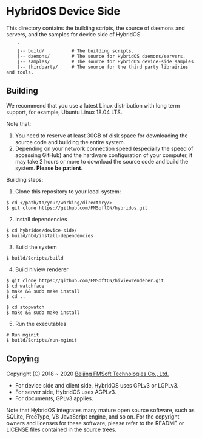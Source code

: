# HybridOS Device Side

This directory contains the building scripts, the source of daemons and
servers, and the samples for device side of HybridOS.

```
    `
    |-- build/          # The building scripts.
    |-- daemons/        # The source for HybridOS daemons/servers.
    |-- samples/        # The source for HybridOS device-side samples.
    |-- thirdparty/     # The source for the third party librairies and tools.
```

## Building

We recommend that you use a latest Linux distribution with long term support,
for example, Ubuntu Linux 18.04 LTS.

Note that:

1. You need to reserve at least 30GB of disk space for downloading
   the source code and building the entire system.
1. Depending on your network connection speed (especially the speed of
   accessing GitHub) and the hardware configuration of your computer,
   it may take 2 hours or more to download the source code and build
   the system. **Please be patient.**

Building steps:

1) Clone this repository to your local system:

```
$ cd </path/to/your/working/directory/>
$ git clone https://github.com/FMSoftCN/hybridos.git
```

2) Install dependencies

```
$ cd hybridos/device-side/
$ build/hbd/install-dependencies
```

3) Build the system

```
$ build/Scripts/build
```

4) Build hiview renderer

```
$ git clone https://github.com/FMSoftCN/hiviewrenderer.git
$ cd watchface
$ make && sudo make install
$ cd ..

$ cd stopwatch
$ make && sudo make install
```


5) Run the executables

```
# Run mginit
$ build/Scripts/run-mginit

```

## Copying

Copyright (C) 2018 \~ 2020 [Beijing FMSoft Technologies Co., Ltd.]

* For device side and client side, HybridOS uses GPLv3 or LGPLv3.
* For server side, HybridOS uses AGPLv3.
* For documents, GPLv3 applies.

Note that HybridOS integrates many mature open source software, such as SQLite,
FreeType, V8 JavaScript engine, and so on. For the copyright owners and licenses
for these software, please refer to the README or LICENSE files contained in
the source trees.

[Beijing FMSoft Technologies Co., Ltd.]: https://www.fmsoft.cn
[FMSoft Technologies]: https://www.fmsoft.cn
[HybridOS Official Site]: https://hybridos.fmsoft.cn

[HybridOS Architecture]: https://github.com/FMSoftCN/hybridos/wiki/HybridOS-Architecture
[HybridOS App Framework]: https://github.com/FMSoftCN/hybridos/wiki/HybridOS-App-Framework
[HybridOS View Markup Language]: https://github.com/FMSoftCN/hybridos/wiki/HybridOS-View-Markup-Language
[HybridOS Foundation Class Library]: https://github.com/FMSoftCN/hybridos/wiki/HybridOS-Foundation-Class-Library
[HybridOS Security Design]: https://github.com/FMSoftCN/hybridos/wiki/HybridOS-Security-Design
[HybridOS Device Simulation Environment]: https://github.com/FMSoftCN/hybridos/wiki/HybridOS-Device-Simulation-Environment
[HybridOS Code and Development Convention]: https://github.com/FMSoftCN/hybridos/wiki/HybridOS-Code-and-Development-Convention

